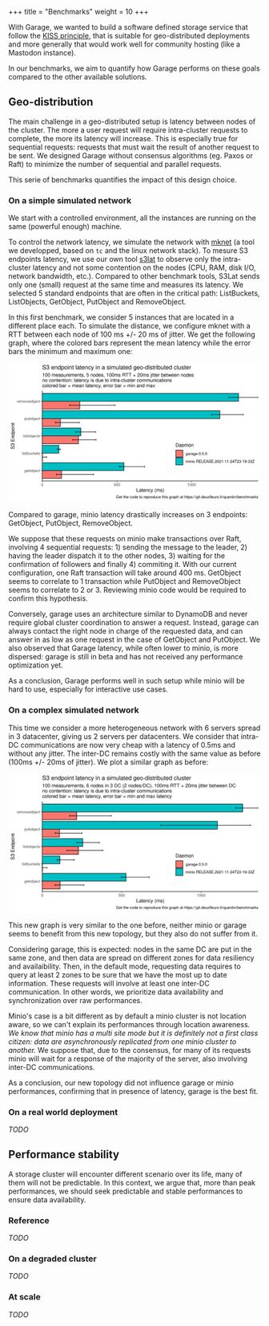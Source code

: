 +++
title = "Benchmarks"
weight = 10
+++

With Garage, we wanted to build a software defined storage service that follow the [KISS principle](https://en.wikipedia.org/wiki/KISS_principle),
 that is suitable for geo-distributed deployments and more generally that would work well for community hosting (like a Mastodon instance).

In our benchmarks, we aim to quantify how Garage performs on these goals compared to the other available solutions.

## Geo-distribution

The main challenge in a geo-distributed setup is latency between nodes of the cluster.
The more a user request will require intra-cluster requests to complete, the more its latency will increase.
This is especially true for sequential requests: requests that must wait the result of another request to be sent.
We designed Garage without consensus algorithms (eg. Paxos or Raft) to minimize the number of sequential and parallel requests.

This serie of benchmarks quantifies the impact of this design choice.

### On a simple simulated network

We start with a controlled environment, all the instances are running on the same (powerful enough) machine.

To control the network latency, we simulate the network with [mknet](https://git.deuxfleurs.fr/trinity-1686a/mknet) (a tool we developped, based on `tc` and the linux network stack).
To mesure S3 endpoints latency, we use our own tool [s3lat](https://git.deuxfleurs.fr/quentin/s3lat/) to observe only the intra-cluster latency and not some contention on the nodes (CPU, RAM, disk I/O, network bandwidth, etc.).
Compared to other benchmark tools, S3Lat sends only one (small) request at the same time and measures its latency.
We selected 5 standard endpoints that are often in the critical path: ListBuckets, ListObjects, GetObject, PutObject and RemoveObject.

In this first benchmark, we consider 5 instances that are located in a different place each. To simulate the distance, we configure mknet with a RTT between each node of 100 ms +/- 20 ms of jitter. We get the following graph, where the colored bars represent the mean latency while the error bars the minimum and maximum one:

![Comparison of endpoints latency for minio and garage](./img/endpoint-latency.png)

Compared to garage, minio latency drastically increases on 3 endpoints: GetObject, PutObject, RemoveObject.

We suppose that these requests on minio make transactions over Raft, involving 4 sequential requests: 1) sending the message to the leader, 2) having the leader dispatch it to the other nodes, 3) waiting for the confirmation of followers and finally 4) commiting it. With our current configuration, one Raft transaction will take around 400 ms. GetObject seems to correlate to 1 transaction while PutObject and RemoveObject seems to correlate to 2 or 3. Reviewing minio code would be required to confirm this hypothesis.

Conversely, garage uses an architecture similar to DynamoDB and never require global cluster coordination to answer a request.
Instead, garage can always contact the right node in charge of the requested data, and can answer in as low as one request in the case of GetObject and PutObject. We also observed that Garage latency, while often lower to minio, is more dispersed: garage is still in beta and has not received any performance optimization yet.

As a conclusion, Garage performs well in such setup while minio will be hard to use, especially for interactive use cases.

### On a complex simulated network

This time we consider a more heterogeneous network with 6 servers spread in 3 datacenter, giving us 2 servers per datacenters.
We consider that intra-DC communications are now very cheap with a latency of 0.5ms and without any jitter.
The inter-DC remains costly with the same value as before (100ms +/- 20ms of jitter).
We plot a similar graph as before:

![Comparison of endpoints latency for minio and garage with 6  nodes in 3 DC](./img/endpoint-latency-dc.png)

This new graph is very similar to the one before, neither minio or garage seems to benefit from this new topology, but they also do not suffer from it.

Considering garage, this is expected: nodes in the same DC are put in the same zone, and then data are spread on different zones for data resiliency and availaibility.
Then, in the default mode, requesting data requires to query at least 2 zones to be sure that we have the most up to date information.
These requests will involve at least one inter-DC communication.
In other words, we prioritize data availability and synchronization over raw performances.

Minio's case is a bit different as by default a minio cluster is not location aware, so we can't explain its performances through location awareness.
*We know that minio has a multi site mode but it is definitely not a first class citizen: data are asynchronously replicated from one minio cluster to another.*
We suppose that, due to the consensus, for many of its requests minio will wait for a response of the majority of the server, also involving inter-DC communications.

As a conclusion, our new topology did not influence garage or minio performances, confirming that in presence of latency, garage is the best fit.

### On a real world deployment

*TODO*


## Performance stability

A storage cluster will encounter different scenario over its life, many of them will not be predictable.
In this context, we argue that, more than peak performances, we should seek predictable and stable performances to ensure data availability.

### Reference

*TODO*

### On a degraded cluster

*TODO*

### At scale

*TODO*
